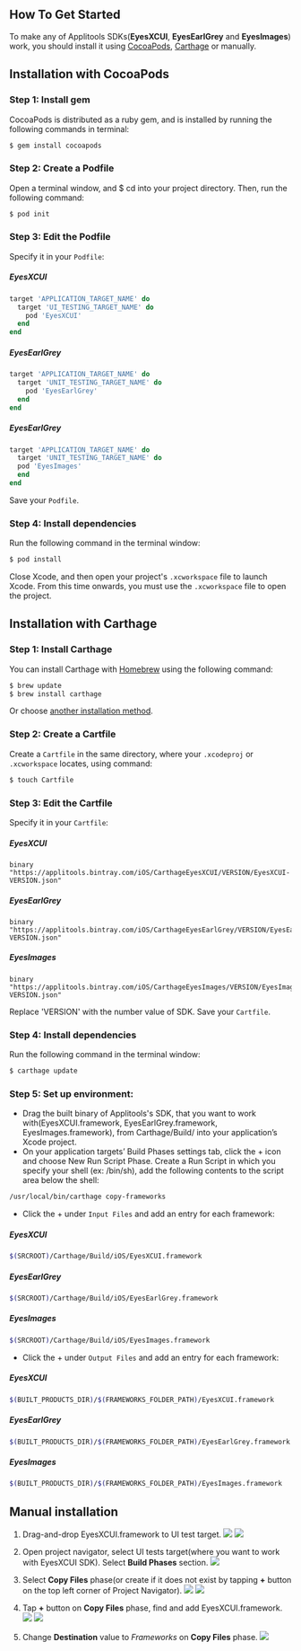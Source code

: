## How To Get Started
To make any of Applitools SDKs(**EyesXCUI**, **EyesEarlGrey** and **EyesImages**) work, you should install it using [CocoaPods](http://cocoapods.org), [Carthage](https://github.com/Carthage/Carthage) or manually.

## Installation with CocoaPods
### Step 1: Install gem
CocoaPods is distributed as a ruby gem, and is installed by running the following commands in terminal:
```bash
$ gem install cocoapods
```

### Step 2: Create a Podfile
Open a terminal window, and $ cd into your project directory. Then, run the following command:

```bash
$ pod init
```

### Step 3: Edit the Podfile
Specify it in your `Podfile`:
##### EyesXCUI
```ruby
target 'APPLICATION_TARGET_NAME' do
  target 'UI_TESTING_TARGET_NAME' do
    pod 'EyesXCUI'
  end
end
```
##### EyesEarlGrey
```ruby
target 'APPLICATION_TARGET_NAME' do
  target 'UNIT_TESTING_TARGET_NAME' do
    pod 'EyesEarlGrey'
  end
end
```
##### EyesEarlGrey
```ruby
target 'APPLICATION_TARGET_NAME' do
  target 'UNIT_TESTING_TARGET_NAME' do
  pod 'EyesImages'
  end
end
```

Save your `Podfile`.

### Step 4: Install dependencies
Run the following command in the terminal window:
```bash
$ pod install
```

Close Xcode, and then open your project's `.xcworkspace` file to launch Xcode.
From this time onwards, you must use the `.xcworkspace` file to open the project.

## Installation with Carthage
### Step 1: Install Carthage
You can install Carthage with [Homebrew](http://brew.sh/) using the following command:
```bash
$ brew update
$ brew install carthage
```

Or choose [another installation method](https://github.com/Carthage/Carthage#installing-carthage).

### Step 2: Create a Cartfile
Create a `Cartfile` in the same directory, where your `.xcodeproj` or `.xcworkspace` locates, using command:
```bash
$ touch Cartfile
```
### Step 3: Edit the Cartfile
Specify it in your `Cartfile`:

##### EyesXCUI
```ogdl
binary "https://applitools.bintray.com/iOS/CarthageEyesXCUI/VERSION/EyesXCUI-VERSION.json"
```

##### EyesEarlGrey
```ogdl
binary "https://applitools.bintray.com/iOS/CarthageEyesEarlGrey/VERSION/EyesEarlGrey-VERSION.json"
```

##### EyesImages
```ogdl
binary "https://applitools.bintray.com/iOS/CarthageEyesImages/VERSION/EyesImages-VERSION.json"
```

Replace 'VERSION' with the number value of SDK.
Save your `Cartfile`.

### Step 4: Install dependencies
Run the following command in the terminal window:
```bash
$ carthage update
```

### Step 5: Set up environment:
- Drag the built binary of Applitools's SDK, that you want to work with(EyesXCUI.framework, EyesEarlGrey.framework, EyesImages.framework), from Carthage/Build/<profile> into your application’s Xcode project.
- On your application targets’ Build Phases settings tab, click the + icon and choose New Run Script Phase. Create a Run Script in which you specify your shell (ex: /bin/sh), add the following contents to the script area below the shell:
```bash
/usr/local/bin/carthage copy-frameworks
```
- Click the + under `Input Files` and add an entry for each framework:
##### EyesXCUI
```bash
$(SRCROOT)/Carthage/Build/iOS/EyesXCUI.framework
```
##### EyesEarlGrey
```bash
$(SRCROOT)/Carthage/Build/iOS/EyesEarlGrey.framework
```
##### EyesImages
```bash
$(SRCROOT)/Carthage/Build/iOS/EyesImages.framework
```
- Click the + under `Output Files` and add an entry for each framework:
##### EyesXCUI
```bash
$(BUILT_PRODUCTS_DIR)/$(FRAMEWORKS_FOLDER_PATH)/EyesXCUI.framework
```
##### EyesEarlGrey
```bash
$(BUILT_PRODUCTS_DIR)/$(FRAMEWORKS_FOLDER_PATH)/EyesEarlGrey.framework
```
##### EyesImages
```bash
$(BUILT_PRODUCTS_DIR)/$(FRAMEWORKS_FOLDER_PATH)/EyesImages.framework
```

## Manual installation
1. Drag-and-drop EyesXCUI.framework to UI test target.
![](https://applitools.bintray.com/Examples/Manual%20Installation%20Guide%20Images/Step1-1.png)
![](https://applitools.bintray.com/Examples/Manual%20Installation%20Guide%20Images/Step1-2.png)

2. Open project navigator, select UI tests target(where you want to work with EyesXCUI SDK). Select **Build Phases** section.
![](https://applitools.bintray.com/Examples/Manual%20Installation%20Guide%20Images/Step2.png)

3. Select **Copy Files** phase(or create if it does not exist by tapping **+** button on the top left corner of Project Navigator).
![](https://applitools.bintray.com/Examples/Manual%20Installation%20Guide%20Images/Step3-1.png)
![](https://applitools.bintray.com/Examples/Manual%20Installation%20Guide%20Images/Step3-2.png)

4. Tap **+** button on **Copy Files** phase, find and add EyesXCUI.framework.
![](https://applitools.bintray.com/Examples/Manual%20Installation%20Guide%20Images/Step4-1.png)
![](https://applitools.bintray.com/Examples/Manual%20Installation%20Guide%20Images/Step4-2.png)

5. Change **Destination** value to *Frameworks* on **Copy Files** phase.
![](https://applitools.bintray.com/Examples/Manual%20Installation%20Guide%20Images/Step5.png)
